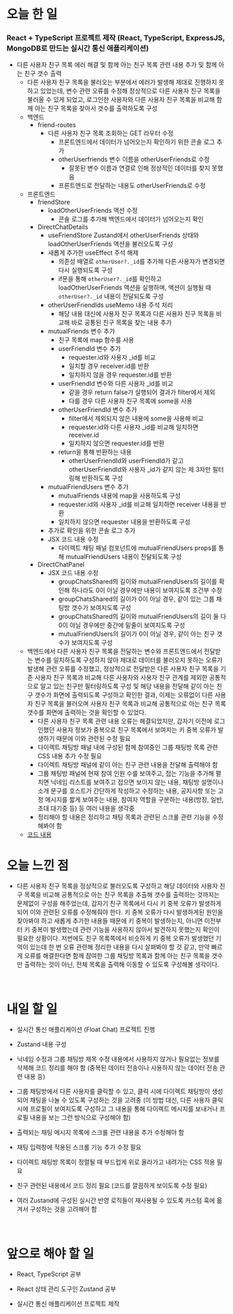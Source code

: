 # 오늘 한 일

### React + TypeScript 프로젝트 제작 (React, TypeScript, ExpressJS, MongoDB로 만드는 실시간 통신 애플리케이션)

- 다른 사용자 친구 목록 에러 해결 및 함께 아는 친구 목록 관련 내용 추가 및 함께 아는 친구 갯수 출력
  - 다른 사용자 친구 목록을 불러오는 부분에서 에러가 발생해 제대로 진행하지 못하고 있었는데, 변수 관련 오류를 수정해 정상적으로 다른 사용자 친구 목록을 불러올 수 있게 되었고, 로그인한 사용자와 다른 사용자 친구 목록을 비교해 함께 아는 친구 목록을 찾아서 갯수를 출력하도록 구성
  - 백엔드
    - friend-routes
      - 다른 사용자 친구 목록 조회하는 GET 라우터 수정
        - 프론트엔드에서 데이터가 넘어오는지 확인하기 위한 콘솔 로그 추가
        - otherUserfriends 변수 이름을 otherUserFriends로 수정
          - 잘못된 변수 이름과 연결로 인해 정상적인 데이터를 찾지 못했음
        - 프론트엔드로 전달하는 내용도 otherUserFriends로 수정
  - 프론트엔드
    - friendStore
      - loadOtherUserFriends 액션 수정
        - 콘솔 로그를 추가해 백엔드에서 데이터가 넘어오는지 확인
    - DirectChatDetails
      - useFriendStore Zustand에서 otherUserFriends 상태와 loadOtherUserFriends 액션을 불러오도록 구성
      - 새롭게 추가한 useEffect 주석 해제
        - 의존성 배열로 `otherUser?._id`를 추가해 다른 사용자가 변경되면 다시 실행되도록 구성
        - if문을 통해 `otherUser?._id`를 확인하고 loadOtherUserFriends 액션을 실행하며, 액션이 실행될 때 `otherUser?._id` 내용이 전달되도록 구성
      - otherUserFriendIds useMemo 내용 주석 처리
        - 해당 내용 대신에 사용자 친구 목록과 다른 사용자 친구 목록을 비교해 바로 공통된 친구 목록을 찾는 내용 추가
      - mutualFriends 변수 추가
        - 친구 목록에 map 함수를 사용
        - userFriendId 변수 추가
          - requester.id와 사용자 \_id를 비교
          - 일치할 경우 receiver.id를 반환
          - 일치하지 않을 경우 requester.id를 반환
        - userFriendId 변수와 다른 사용자 \_id를 비교
          - 같을 경우 return false가 실행되어 결과가 filter에서 제외
          - 다를 경우 다른 사용자 친구 목록에 some을 사용
        - otherUserFriendId 변수 추가
          - filter에서 제외되지 않은 내용에 some을 사용해 비교
          - requester.id와 다른 사용자 \_id를 비교해 일치하면 receiver.id
          - 일치하지 않으면 requester.id를 반환
        - return을 통해 반환하는 내용
          - otherUserFriendId와 userFriendId가 같고 otherUserFriendId와 사용자 \_id가 같지 않는 제 3자만 필터링해 반환하도록 구성
      - mutualFriendUsers 변수 추가
        - mutualFriends 내용에 map을 사용하도록 구성
        - requester.id와 사용자 \_id를 비교해 일치하면 receiver 내용을 반환
        - 일치하지 않으면 requester 내용을 반환하도록 구성
      - 추가로 확인을 위한 콘솔 로그 추가
      - JSX 코드 내용 수정
        - 다이렉트 채팅 패널 컴포넌트에 mutualFriendUsers props를 통해 mutualFriendUsers 내용이 전달되도록 구성
    - DirectChatPanel
      - JSX 코드 내용 수정
        - groupChatsShared의 길이와 mutualFriendUsers의 길이를 확인해 하나라도 0이 아닐 경우에만 내용이 보여지도록 조건부 수정
        - groupChatsShared의 길이가 0이 아닐 경우, 같이 있는 그룹 채팅방 갯수가 보여지도록 구성
        - groupChatsShared의 길이와 mutualFriendUsers의 길이 둘 다 0이 아닐 경우에만 중간에 밑줄이 보여지도록 구성
        - mutualFriendUsers의 길이가 0이 아닐 경우, 같이 아는 친구 갯수가 보여지도록 구성
  - 백엔드에서 다른 사용자 친구 목록을 전달하는 변수와 프론트엔드에서 전달받는 변수를 일치하도록 구성하지 않아 제대로 데이터를 불러오지 못하는 오류가 발생해 관련 오류를 수정했고, 정상적으로 전달받은 다른 사용자 친구 목록을 기존 사용자 친구 목록과 비교해 다른 사용자와 사용자 친구 관계를 제외한 공통적으로 알고 있는 친구만 필터링하도록 구성 및 해당 내용을 전달해 같이 아는 친구 갯수가 화면에 출력되도록 구성하고 확인한 결과, 이제는 오류없이 다른 사용자 친구 목록을 불러오며 사용자 친구 목록과 비교해 공통적으로 아는 친구 목록 갯수를 화면에 출력하는 것을 확인할 수 있었다.
    - 다른 사용자 친구 목록 관련 내용 오류는 해결되었지만, 갑자기 이전에 로그인했던 사용자 정보가 중복으로 친구 목록에서 보여지는 키 중복 오류가 발생하기 때문에 이와 관련된 수정 필요
    - 다이렉트 채팅방 패널 내에 구성된 함께 참여중인 그룹 채팅방 목록 관련 CSS 내용 추가 수정 필요
    - 다이렉트 채팅방 패널에 같이 아는 친구 관련 내용을 전달해 출력해야 함
    - 그룹 채팅방 패널에 현재 참여 인원 수를 보여주고, 접는 기능을 추가해 펼치면 닉네임 리스트를 보여주고 접으면 보이지 않는 내용, 채팅방 설명이나 소개 문구를 호스트가 간단하게 작성하고 수정하는 내용, 공지사항 또는 고정 메시지를 짧게 보여주는 내용, 참여자 역할을 구분하는 내용(방장, 일반, 초대 대기중 등) 등 여러 내용을 생각중
    - 정리해야 할 내용은 정리하고 채팅 목록과 관련된 스크롤 관련 기능을 수정해봐야 함
  - [코드 내용](https://github.com/jeongsangtae/float-chat/commit/395dae859081873c15ce7d7f18644d218fea3724)

# 오늘 느낀 점

- 다른 사용자 친구 목록을 정상적으로 불러오도록 구성하고 해당 데이터와 사용자 친구 목록을 비교해 공통적으로 아는 친구 목록을 추출해 갯수를 출력하는 것까지는 문제없이 구성을 해주었는데, 갑자기 친구 목록에서 다시 키 중복 오류가 발생하게 되어 이와 관련된 오류를 수정해줘야 한다. 키 중복 오류가 다시 발생하게된 원인을 찾아봐야 하고 새롭게 추가한 내용들 때문에 키 중복이 발생하는지, 아니면 이전부터 키 중복이 발생했는데 관련 기능을 사용하지 않아서 발견하지 못했는지 확인이 필요한 상황이다. 저번에도 친구 목록쪽에서 비슷하게 키 중복 오류가 발생했던 기억이 있는데 한 번 오류 관련해 정리한 내용을 다시 살펴봐야 할 것 같고, 만약 빠르게 오류를 해결한다면 함께 참여한 그룹 채팅방 목록과 함께 아는 친구 목록을 갯수만 출력하는 것이 아닌, 전체 목록을 출력해 이동할 수 있도록 구성해볼 생각이다.

<br />

# 내일 할 일

- 실시간 통신 애플리케이션 (Float Chat) 프로젝트 진행

- Zustand 내용 구성

- 닉네임 수정과 그룹 채팅방 제목 수정 내용에서 사용하지 않거나 필요없는 정보를 삭제해 코드 정리를 해야 함 (중복된 데이터 전송이나 사용하지 않는 데이터 전송 관련 내용 등)

- 그룹 채팅방에서 다른 사용자를 클릭할 수 있고, 클릭 시에 다이렉트 채팅방이 생성되어 채팅을 나눌 수 있도록 구성하는 것을 고려중 (이 방법 대신, 다른 사용자 클릭 시에 프로필이 보여지도록 구성하고 그 내용을 통해 다이렉트 메시지를 보내거나 프로필 내용을 보는 그런 방식으로 구성해야 함)

- 출력되는 채팅 메시지 목록에 스크롤 관련 내용을 추가 수정해야 함

- 채팅 입력창에 적용된 스크롤 기능 추가 수정 필요

- 다이렉트 채팅방 목록이 정렬될 때 부드럽게 위로 올라가고 내려가는 CSS 적용 필요

- 친구 관련된 내용에서 코드 정리 필요 (코드를 깔끔하게 보이도록 수정 필요)

- 여러 Zustand에 구성된 실시간 반영 로직들이 재사용될 수 있도록 커스텀 훅에 옮겨서 구성하는 것을 고려해야 함

<br />

# 앞으로 해야 할 일

- React, TypeScript 공부

- React 상태 관리 도구인 Zustand 공부

- 실시간 통신 애플리케이션 프로젝트 제작
